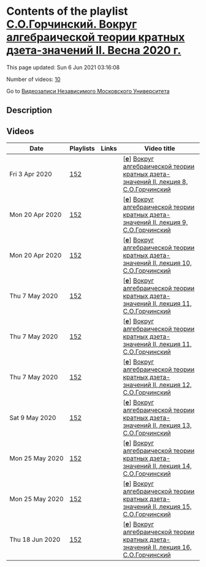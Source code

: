 # Contents of the playlist [С.О.Горчинский. Вокруг алгебраической теории кратных дзета-значений II. Весна 2020 г.](https://www.youtube.com/playlist?list=PLp9ABVh6_x4F1cpk11989HPilXNqHy0i4)

This page updated: Sun 6 Jun 2021 03:16:08

Number of videos: [10](#videos)

Go to [Видеозаписи Независимого Московского Университета](../README.md)

## Description



## Videos

|Date|Playlists|Links|Video title|
|---|---|---|---|
| Fri&nbsp;3&nbsp;Apr&nbsp;2020 | [152](../playlists/152 "С.О.Горчинский. Вокруг алгебраической теории кратных дзета-значений II. Весна 2020 г.") |  | [[**e**](https://studio.youtube.com/video/cxngHR3cY5w/edit "Edit")] [Вокруг алгебраической теории кратных дзета-значений II, лекция 8, С.О.Горчинский](https://www.youtube.com/watch?v=cxngHR3cY5w&list=PLp9ABVh6_x4F1cpk11989HPilXNqHy0i4) |
| Mon&nbsp;20&nbsp;Apr&nbsp;2020 | [152](../playlists/152 "С.О.Горчинский. Вокруг алгебраической теории кратных дзета-значений II. Весна 2020 г.") |  | [[**e**](https://studio.youtube.com/video/7b2iyxIF4pI/edit "Edit")] [Вокруг алгебраической теории кратных дзета-значений II, лекция 9, С.О.Горчинский](https://www.youtube.com/watch?v=7b2iyxIF4pI&list=PLp9ABVh6_x4F1cpk11989HPilXNqHy0i4) |
| Mon&nbsp;20&nbsp;Apr&nbsp;2020 | [152](../playlists/152 "С.О.Горчинский. Вокруг алгебраической теории кратных дзета-значений II. Весна 2020 г.") |  | [[**e**](https://studio.youtube.com/video/c9Ai82HfWko/edit "Edit")] [Вокруг алгебраической теории кратных дзета-значений II, лекция 10, С.О.Горчинский](https://www.youtube.com/watch?v=c9Ai82HfWko&list=PLp9ABVh6_x4F1cpk11989HPilXNqHy0i4) |
| Thu&nbsp;7&nbsp;May&nbsp;2020 | [152](../playlists/152 "С.О.Горчинский. Вокруг алгебраической теории кратных дзета-значений II. Весна 2020 г.") |  | [[**e**](https://studio.youtube.com/video/rCJlyHVbanI/edit "Edit")] [Вокруг алгебраической теории кратных дзета-значений II, лекция 11, С.О.Горчинский](https://www.youtube.com/watch?v=rCJlyHVbanI&list=PLp9ABVh6_x4F1cpk11989HPilXNqHy0i4) |
| Thu&nbsp;7&nbsp;May&nbsp;2020 | [152](../playlists/152 "С.О.Горчинский. Вокруг алгебраической теории кратных дзета-значений II. Весна 2020 г.") |  | [[**e**](https://studio.youtube.com/video/rCJlyHVbanI/edit "Edit")] [Вокруг алгебраической теории кратных дзета-значений II, лекция 11, С.О.Горчинский](https://www.youtube.com/watch?v=rCJlyHVbanI&list=PLp9ABVh6_x4F1cpk11989HPilXNqHy0i4) |
| Thu&nbsp;7&nbsp;May&nbsp;2020 | [152](../playlists/152 "С.О.Горчинский. Вокруг алгебраической теории кратных дзета-значений II. Весна 2020 г.") |  | [[**e**](https://studio.youtube.com/video/8MZIPl63SsA/edit "Edit")] [Вокруг алгебраической теории кратных дзета-значений II, лекция 12, С.О.Горчинский](https://www.youtube.com/watch?v=8MZIPl63SsA&list=PLp9ABVh6_x4F1cpk11989HPilXNqHy0i4) |
| Sat&nbsp;9&nbsp;May&nbsp;2020 | [152](../playlists/152 "С.О.Горчинский. Вокруг алгебраической теории кратных дзета-значений II. Весна 2020 г.") |  | [[**e**](https://studio.youtube.com/video/uCnj1VBNfk4/edit "Edit")] [Вокруг алгебраической теории кратных дзета-значений II, лекция 13, С.О.Горчинский](https://www.youtube.com/watch?v=uCnj1VBNfk4&list=PLp9ABVh6_x4F1cpk11989HPilXNqHy0i4) |
| Mon&nbsp;25&nbsp;May&nbsp;2020 | [152](../playlists/152 "С.О.Горчинский. Вокруг алгебраической теории кратных дзета-значений II. Весна 2020 г.") |  | [[**e**](https://studio.youtube.com/video/OCSzPgYAnPw/edit "Edit")] [Вокруг алгебраической теории кратных дзета-значений II, лекция 14, С.О.Горчинский](https://www.youtube.com/watch?v=OCSzPgYAnPw&list=PLp9ABVh6_x4F1cpk11989HPilXNqHy0i4) |
| Mon&nbsp;25&nbsp;May&nbsp;2020 | [152](../playlists/152 "С.О.Горчинский. Вокруг алгебраической теории кратных дзета-значений II. Весна 2020 г.") |  | [[**e**](https://studio.youtube.com/video/uhzWW1vdHbM/edit "Edit")] [Вокруг алгебраической теории кратных дзета-значений II, лекция 15, С.О.Горчинский](https://www.youtube.com/watch?v=uhzWW1vdHbM&list=PLp9ABVh6_x4F1cpk11989HPilXNqHy0i4) |
| Thu&nbsp;18&nbsp;Jun&nbsp;2020 | [152](../playlists/152 "С.О.Горчинский. Вокруг алгебраической теории кратных дзета-значений II. Весна 2020 г.") |  | [[**e**](https://studio.youtube.com/video/xcsPO5xi0G8/edit "Edit")] [Вокруг алгебраической теории кратных дзета-значений II, лекция 16, С.О.Горчинский](https://www.youtube.com/watch?v=xcsPO5xi0G8&list=PLp9ABVh6_x4F1cpk11989HPilXNqHy0i4) |
